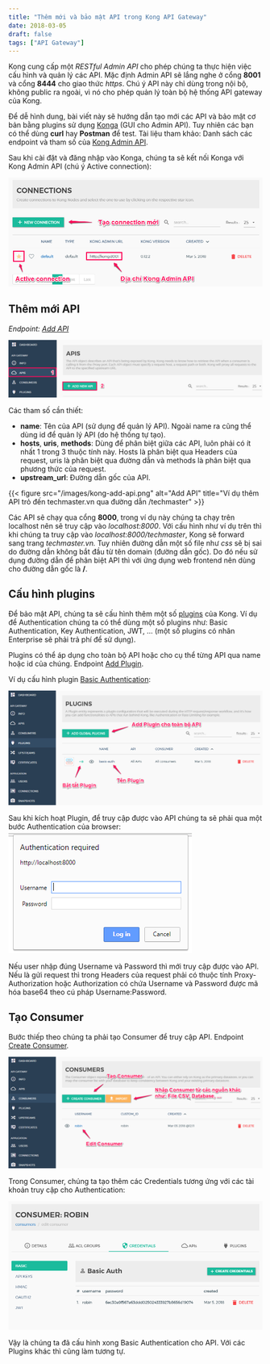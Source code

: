 ```yaml
---
title: "Thêm mới và bảo mật API trong Kong API Gateway"
date: 2018-03-05
draft: false
tags: ["API Gateway"]
---
```


Kong cung cấp một *RESTful Admin API* cho phép chúng ta thực hiện việc cấu hình và quản lý các API. Mặc định Admin API sẽ lắng nghe ở cổng **8001** và cổng **8444** cho giao thức _https_. Chú ý API này chỉ dùng trong nội bộ, không public ra ngoài, vì nó cho phép quản lý toàn bộ hệ thống API gateway của Kong.

Để dễ hình dung, bài viết này sẽ hướng dẫn tạo mới các API và bảo mật cơ bản bằng plugins sử dụng [Konga](https://github.com/pantsel/konga) (GUI cho Admin API). Tuy nhiên các bạn có thể dùng **curl** hay **Postman** để test. Tài liệu tham khảo: Danh sách các endpoint và tham số của [Kong Admin API](https://getkong.org/docs/0.12.x/admin-api/).

Sau khi cài đặt và đăng nhập vào Konga, chúng ta sẽ kết nối Konga với Kong Admin API (chú ý Active connection):

![Add connections](/images/kong-active-connection.png)

## Thêm mới API

_Endpoint: [Add API](https://getkong.org/docs/0.12.x/admin-api/#add-api)_

![Add API](/images/kong-api.png)

Các tham số cần thiết:

- **name**: Tên của API (sử dụng để quản lý API). Ngoài name ra cũng thể dùng id để quản lý API (do hệ thống tự tạo).
- **hosts**, **uris**, **methods**: Dùng để phân biệt giữa các API, luôn phải có ít nhất 1 trong 3 thuộc tính này. Hosts là phân biệt qua Headers của request, uris là phân biệt qua đường dẫn và methods là phân biệt qua phương thức của request.
- **upstream_url**: Đường dẫn gốc của API.

{{< figure src="/images/kong-add-api.png" alt="Add API" title="Ví dụ thêm API trỏ đến techmaster.vn qua đường dẫn /techmaster" >}}

Các API sẽ chạy qua cổng **8000**, trong ví dụ này chúng ta chạy trên localhost nên sẽ truy cập vào _localhost:8000_. Với cấu hình như ví dụ trên thì khi chúng ta truy cập vào *localhost:8000/techmaster*, Kong sẽ forward sang trang *techmaster.vn.* Tuy nhiên đường dẫn một số file như _css_ sẽ bị sai do đường dẫn không bắt đầu từ tên domain (đường dẫn gốc). Do đó nếu sử dụng đường dẫn để phân biệt API thì với ứng dụng web frontend nên dùng cho đường dẫn gốc là **/**.

## Cấu hình plugins

Để bảo mật API, chúng ta sẽ cấu hình thêm một số [plugins](https://konghq.com/plugins/) của Kong. Ví dụ để Authentication chúng ta có thể dùng một số plugins như: Basic Authentication, Key Authentication, JWT, ... (một số plugins có nhãn Enterprise sẽ phải trả phí để sử dụng).

Plugins có thể áp dụng cho toàn bộ API hoặc cho cụ thể từng API qua name hoặc id của chúng. Endpoint [Add Plugin](https://getkong.org/docs/0.12.x/admin-api/#add-plugin).

Ví dụ cấu hình plugin [Basic Authentication](https://getkong.org/plugins/basic-authentication/?_ga=2.66688302.125727870.1520222260-2127029264.1519895628):

![Add plugin](/images/kong-add-plugin.png)

Sau khi kích hoạt Plugin, để truy cập được vào API chúng ta sẽ phải qua một bước Authentication của browser: 
![Basic authentication](/images/basic-authentication.png)

Nếu user nhập đúng Username và Password thì mới truy cập được vào API. Nếu là gửi request thì trong Headers của request phải có thuộc tính Proxy-Authorization hoặc Authorization có chứa Username và Password được mã hóa base64 theo cú pháp Username:Password.

## Tạo Consumer

Bước thiếp theo chúng ta phải tạo Consumer để truy cập API. Endpoint [Create Consumer](https://getkong.org/docs/0.12.x/admin-api/#create-consumer).

![Add consumer](/images/kong-add-consumer.png)

Trong Consumer, chúng ta tạo thêm các Credentials tương ứng với các tài khoản truy cập cho Authentication:

![Create Credentials](/images/kong-create-credentials.png)

Vậy là chúng ta đã cấu hình xong Basic Authentication cho API. Với các Plugins khác thì cũng làm tương tự.
